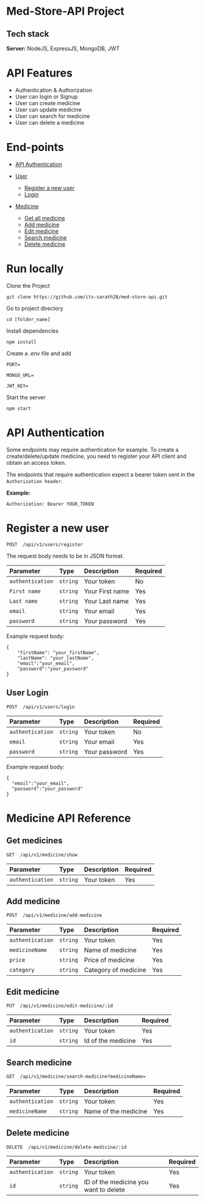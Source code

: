 # Med-Store-API Project

## Tech stack

**Server:** NodeJS, ExpressJS, MongoDB, JWT

# API Features

- Authentication & Authorization
- User can login or Signup
- User can create medicine
- User can update medicine
- User can search for medicine
- User can delete a medicine

# End-points

- [API Authentication](#API-Authentication)

- [User](#User-API-Reference)

  - [Register a new user](#Register-a-new-user)
  - [Login](#User-Login)

- [Medicine](#Medicine-API-Reference)

  - [Get all medicine](#Get-medicines)
  - [Add medicine](#Add-medicine)
  - [Edit medicine](#Edit-medicine)
  - [Search medicine](#Search-medicine)
  - [Delete medicine](#Delete-medicine)

# Run locally

Clone the Project

```
git clone https://github.com/its-sarath28/med-store-api.git
```

Go to project directory

```
cd [folder_name]
```

Install dependencies

```
npm install
```

Create a .env file and add

```
PORT=

MONGO_URL=

JWT_KEY=
```

Start the server

```
npm start
```

# API Authentication

Some endpoints may require authentication for example. To create a create/delete/update medicine, you need to register your API client and obtain an access token.

The endpoints that require authentication expect a bearer token sent in the `Authorization header`.

**Example:**

`Authorization: Bearer YOUR_TOKEN`

# Register a new user

```
POST  /api/v1/users/register
```

The request body needs to be in JSON format.

| Parameter        | Type     | Description     | Required |
| :--------------- | :------- | :-------------- | :------- |
| `authentication` | `string` | Your token      | No       |
| `First name`     | `string` | Your First name | Yes      |
| `Last name`      | `string` | Your Last name  | Yes      |
| `email     `     | `string` | Your email      | Yes      |
| `password  `     | `string` | Your password   | Yes      |

Example request body:

```
{
    "firstName": "your_firstName",
    "lastName": "your_lastName",
    "email":"your_email",
    "password":"your_password"
}
```

## User Login

```
POST  /api/v1/users/login
```

| Parameter        | Type     | Description   | Required |
| :--------------- | :------- | :------------ | :------- |
| `authentication` | `string` | Your token    | No       |
| `email         ` | `string` | Your email    | Yes      |
| `password      ` | `string` | Your password | Yes      |

Example request body:

```
{
  "email":"your_email",
  "password":"your_password"
}
```

# Medicine API Reference

## Get medicines

```
GET  /api/v1/medicine/show
```

| Parameter        | Type     | Description | Required |
| :--------------- | :------- | :---------- | :------- |
| `authentication` | `string` | Your token  | Yes      |

## Add medicine

```
POST  /api/v1/medicine/add-medicine
```

| Parameter        | Type     | Description          | Required |
| :--------------- | :------- | :------------------- | :------- |
| `authentication` | `string` | Your token           | Yes      |
| `medicineName  ` | `string` | Name of medicine     | Yes      |
| `price         ` | `string` | Price of medicine    | Yes      |
| `category      ` | `string` | Category of medicine | Yes      |

## Edit medicine

```
PUT  /api/v1/medicine/edit-medicine/:id
```

| Parameter        | Type     | Description        | Required |
| :--------------- | :------- | :----------------- | :------- |
| `authentication` | `string` | Your token         | Yes      |
| `id`             | `string` | Id of the medicine | Yes      |

## Search medicine

```
GET  /api/v1/medicine/search-medicine?medicineName=
```

| Parameter        | Type     | Description          | Required |
| :--------------- | :------- | :------------------- | :------- |
| `authentication` | `string` | Your token           | Yes      |
| `medicineName`   | `string` | Name of the medicine | Yes      |

## Delete medicine

```
DELETE  /api/v1/medicine/delete-medicine/:id
```

| Parameter        | Type     | Description                           | Required |
| :--------------- | :------- | :------------------------------------ | :------- |
| `authentication` | `string` | Your token                            | Yes      |
| `id`             | `string` | ID of the medicine you want to delete | Yes      |
